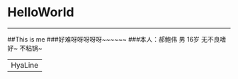 # HelloWorld
-------------------------
##This is me
###好难呀呀呀呀呀~~~~~~
###本人：郝鲍伟  男  16岁  无不良嗜好~   不粘锅~ 
<table>
    <tr>
        <td>HyaLine</td>
    </tr>
</table>
